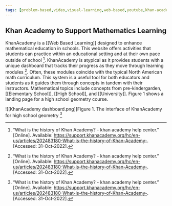 ```yaml
---
tags: [problem-based,video,visual-learning,web-based,youtube,khan-academy]
---
```


## Khan Academy to Support Mathematics Learning

KhanAcademy is a [[Web Based Learning]] designed to enhance mathematical education in schools.  This website offers activities that students can practice within an educational setting and at their own pace outside of school [^1].  KhanAcademy is atypical as it provides students with a unique dashboard that tracks their progress as they move through learning modules [^1].  Often, these modules coincide with the typical North American math curriculum.  This system is a useful tool for both educators and students as it guides them through concepts in tandem with their instructors.  Mathematical topics include concepts from pre-kindergarden, [[Elementary School]], [[High School]], and [[University]].  Figure 1 shows a landing page for a high school geometry course.

![[KhanAcademy dashboard.png]]Figure 1.  The interface of KhanAcademy for high school geometry [^1]

[^1]: “What is the history of Khan Academy? - khan academy help center.” [Online]. Available: https://support.khanacademy.org/hc/en-us/articles/202483180-What-is-the-history-of-Khan-Academy-. [Accessed: 31-Oct-2022].